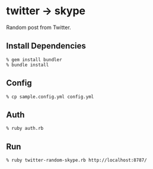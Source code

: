 twitter -> skype
================
Random post from Twitter.


Install Dependencies
--------------------

    % gem install bundler
    % bundle install


Config
------

    % cp sample.config.yml config.yml


Auth
----

    % ruby auth.rb


Run
---

    % ruby twitter-random-skype.rb http://localhost:8787/
